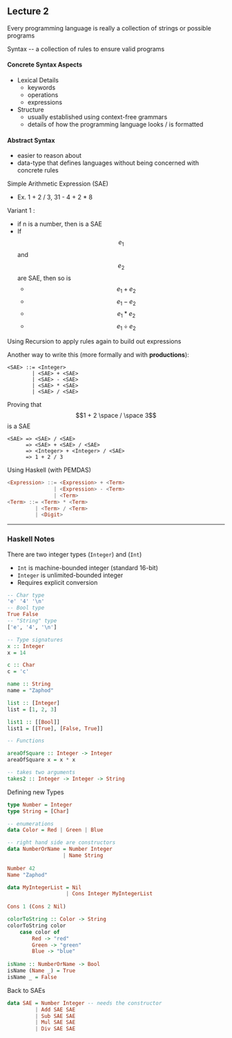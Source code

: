 ## Lecture 2

Every programming language is really a collection of strings or possible programs

Syntax -- a collection of rules to ensure valid programs

#### Concrete Syntax Aspects

- Lexical Details
  - keywords
  - operations
  - expressions
- Structure
  - usually established using context-free grammars
  - details of how the programming language looks / is formatted

#### Abstract Syntax

- easier to reason about 
- data-type that defines languages without being concerned with concrete rules



Simple Arithmetic Expression (SAE)

- Ex. 1 + 2 / 3, 31 - 4 + 2 * 8

Variant 1 :

- if n is a number, then is a SAE
- If $$e_1$$ and $$e_2$$ are SAE, then so is
  - $$e_1 + e_2$$
  - $$e_1 - e_2$$
  - $$e_1 * e_2$$
  - $$e_1 \div e_2$$

Using Recursion to apply rules again to build out expressions

Another way to write this (more formally and with **productions**):

```
<SAE> ::= <Integer>
		| <SAE> + <SAE>
		| <SAE> - <SAE>
		| <SAE> * <SAE>
		| <SAE> / <SAE>
```

Proving that $$1 + 2 \space / \space 3$$ is a SAE

```
<SAE> => <SAE> / <SAE>
  	  => <SAE> + <SAE> / <SAE>
  	  => <Integer> + <Integer> / <SAE>
  	  => 1 + 2 / 3
```

Using Haskell (with PEMDAS)

```haskell
<Expression> ::= <Expression> + <Term>
			   | <Expression> - <Term>
			   | <Term>
<Term> ::= <Term> * <Term>
		 | <Term> / <Term>
		 | <Digit>
```



---

### Haskell Notes

There are two integer types (`Integer`) and (`Int`)

- `Int` is machine-bounded integer (standard 16-bit)
- `Integer` is unlimited-bounded integer
- Requires explicit conversion 

```haskell
-- Char type
'e' '4' '\n'
-- Bool type
True False
-- "String" type
['e', '4', '\n']

-- Type signatures
x :: Integer
x = 14

c :: Char
c = 'c'

name :: String
name = "Zaphod"

list :: [Integer]
list = [1, 2, 3]

list1 :: [[Bool]]
list1 = [[True], [False, True]]

-- Functions 

areaOfSquare :: Integer -> Integer
areaOfSquare x = x * x

-- takes two arguments
takes2 :: Integer -> Integer -> String
```

Defining new Types

```haskell
type Number = Integer
type String = [Char]

-- enumerations
data Color = Red | Green | Blue

-- right hand side are constructors
data NumberOrName = Number Integer
				  | Name String
				  
Number 42
Name "Zaphod"

data MyIntegerList = Nil
				   | Cons Integer MyIntegerList
				   
Cons 1 (Cons 2 Nil)

colorToString :: Color -> String
colorToString color
	case color of
		Red -> "red"
		Green -> "green"
		Blue -> "blue"
		
isName :: NumberOrName -> Bool
isName (Name _) = True
isName _ = False
```

Back to SAEs

```haskell
data SAE = Number Integer -- needs the constructor
		 | Add SAE SAE
		 | Sub SAE SAE
		 | Mul SAE SAE
		 | Div SAE SAE
```

